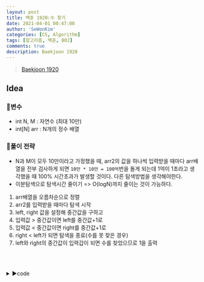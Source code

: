 ```yaml
---
layout: post
title: 백준 1920:수 찾기
date: 2021-04-01 00:47:00
author: 'SeWonKim'
categories: [CS, Algorithm]
tags: [알고리즘, 백준, BOJ]
comments: true
description: Baekjoon 1920
---
```


> [Baekjoon 1920](https://www.acmicpc.net/problem/1920)

## Idea

### 🥚변수

- int N, M : 자연수 (최대 10만)
- int[N] arr : N개의 정수 배열

### 🍳풀이 전략

- N과 M이 모두 10만이라고 가정했을 때, arr2의 값을 하나씩 입력받을 때마다 arr배열을 전부 검사하게 되면 `10만 * 10만 = 100억`번을 돌게 되는데 1억이 1초라고 생각했을 때 100% 시간초과가 발생할 것이다. 다른 탐색방법을 생각해야한다.
- 이분탐색으로 탐색시간 줄이기 => O(logN)까지 줄이는 것이 가능하다.

1. arr배열을 오름차순으로 정렬
2. arr2를 입력받을 때마다 탐색 시작
3. left, right 값을 설정해 중간값을 구하고
4. 입력값 > 중간값이면 left를 중간값+1로
5. 입력값 < 중간값이면 right를 중간값+1로
6. right < left가 되면 탐색을 종료(수를 못 찾은 경우)
7. left와 right의 중간값이 입력갑이 되면 수를 찾았으므로 1을 출력

&nbsp;  
&nbsp;


<details>
<summary>▶️code</summary>
<div markdown="1">

```java

import java.io.BufferedReader;
import java.io.InputStreamReader;
import java.util.Arrays;
import java.util.StringTokenizer;

public class Main {
	public static void main(String[] args) throws Exception {
		BufferedReader br = new BufferedReader(new InputStreamReader(System.in));
		StringTokenizer st = null;
		int N, M;
		int[] arr, arr2;
		N = Integer.parseInt(br.readLine());
		arr = new int[N];
		st = new StringTokenizer(br.readLine(), " ");
		for (int i = 0; i < N; i++) {
			arr[i] = Integer.parseInt(st.nextToken());
		}
		Arrays.sort(arr);
		M = Integer.parseInt(br.readLine());
		st = new StringTokenizer(br.readLine(), " ");
		for (int i = 0; i < M; i++) {
			int num = Integer.parseInt(st.nextToken());
			int left = 0;
			int right = N - 1;
			search(left, right, arr, num);
		}
	}

	private static void search(int left, int right, int[] arr, int num) {
		// 기저조건
		if (left > right) {
			System.out.println(0);
			return;
		}

		// 유도조건
		int middle = (left + right) / 2;
		if (arr[middle] == num) {
			System.out.println(1);
			return;
		}

		if (arr[middle] < num) {
			search(middle + 1, right, arr, num);
		} else {
			search(left, middle - 1, arr, num);
		}

	}
}


```

</div>
</details>

&nbsp;  
&nbsp;

